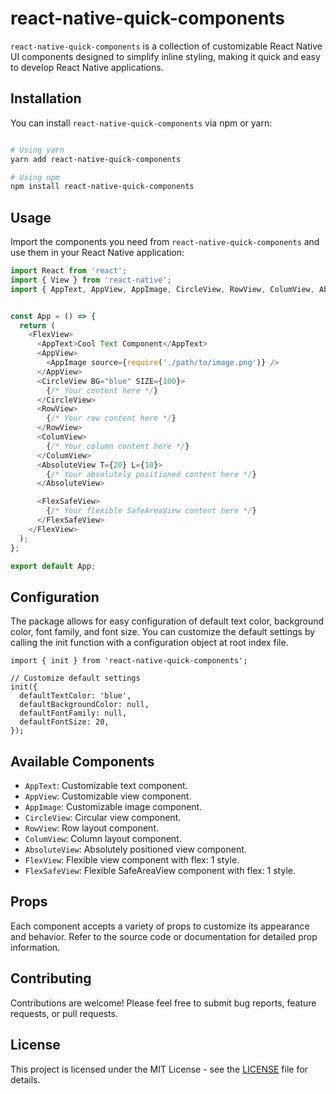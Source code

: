 
# react-native-quick-components

`react-native-quick-components` is a collection of customizable React Native UI components designed to simplify inline styling, making it quick and easy to develop React Native applications.

## Installation

You can install `react-native-quick-components` via npm or yarn:

```bash

# Using yarn
yarn add react-native-quick-components

# Using npm
npm install react-native-quick-components
```
## Usage

Import the components you need from `react-native-quick-components` and use them in your React Native application:

```javascript
import React from 'react';
import { View } from 'react-native';
import { AppText, AppView, AppImage, CircleView, RowView, ColumView, AbsoluteView } from 'react-native-quick-components';


const App = () => {
  return (
    <FlexView>
      <AppText>Cool Text Component</AppText>
      <AppView>
        <AppImage source={require('./path/to/image.png')} />
      </AppView>
      <CircleView BG="blue" SIZE={100}>
        {/* Your content here */}
      </CircleView>
      <RowView>
        {/* Your row content here */}
      </RowView>
      <ColumView>
        {/* Your column content here */}
      </ColumView>
      <AbsoluteView T={20} L={10}>
        {/* Your absolutely positioned content here */}
      </AbsoluteView>

      <FlexSafeView>
        {/* Your flexible SafeAreaView content here */}
      </FlexSafeView>
    </FlexView>
  );
};

export default App;
```
## Configuration
The package allows for easy configuration of default text color, background color, font family, and font size. You can customize the default settings by calling the init function with a configuration object at root index file.
```
import { init } from 'react-native-quick-components';

// Customize default settings
init({
  defaultTextColor: 'blue',
  defaultBackgroundColor: null,
  defaultFontFamily: null,
  defaultFontSize: 20,
});
```
## Available Components

- `AppText`: Customizable text component.
- `AppView`: Customizable view component.
- `AppImage`: Customizable image component.
- `CircleView`: Circular view component.
- `RowView`: Row layout component.
- `ColumView`: Column layout component.
- `AbsoluteView`: Absolutely positioned view component.
- `FlexView`: Flexible view component with flex: 1 style.
- `FlexSafeView`: Flexible SafeAreaView component with flex: 1 style.
## Props

Each component accepts a variety of props to customize its appearance and behavior. Refer to the source code or documentation for detailed prop information.

## Contributing

Contributions are welcome! Please feel free to submit bug reports, feature requests, or pull requests.

## License

This project is licensed under the MIT License - see the [LICENSE](LICENSE) file for details.
